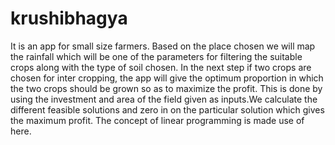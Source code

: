 krushibhagya
============

It is an app for small size farmers. Based on the place chosen we will map the rainfall which will be one of the parameters for filtering the suitable crops along with the type of soil chosen.  In the next step if two crops are chosen for inter cropping, the app will give the optimum proportion in which the two crops should be grown so as to maximize the profit. This is done by using the investment and area of the field given as inputs.We calculate the different feasible solutions and zero in on the particular solution which gives the maximum profit. The concept of linear programming is made use of here.

